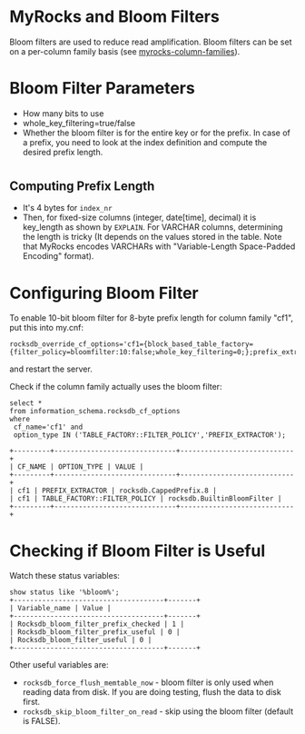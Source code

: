 # MyRocks and Bloom Filters

Bloom filters are used to reduce read amplification. Bloom filters can be set on a per-column family basis (see [myrocks-column-families](myrocks-column-families.md)).

#

# Bloom Filter Parameters

* How many bits to use
* whole_key_filtering=true/false
* Whether the bloom filter is for the entire key or for the prefix. In case of a prefix, you need to look at the index definition and compute the desired prefix length.

#

## Computing Prefix Length

* It's 4 bytes for `index_nr`
* Then, for fixed-size columns (integer, date[time], decimal) it is key_length as shown by `EXPLAIN`. For VARCHAR columns, determining the length is tricky (It depends on the values stored in the table. Note that MyRocks encodes VARCHARs with "Variable-Length Space-Padded Encoding" format).

#

# Configuring Bloom Filter

To enable 10-bit bloom filter for 8-byte prefix length for column family "cf1", put this into my.cnf:

```
rocksdb_override_cf_options='cf1={block_based_table_factory={filter_policy=bloomfilter:10:false;whole_key_filtering=0;};prefix_extractor=capped:8};'
```

and restart the server.

Check if the column family actually uses the bloom filter:

```
select * 
from information_schema.rocksdb_cf_options 
where 
 cf_name='cf1' and
 option_type IN ('TABLE_FACTORY::FILTER_POLICY','PREFIX_EXTRACTOR');
```

```
+---------+------------------------------+----------------------------+
| CF_NAME | OPTION_TYPE | VALUE |
+---------+------------------------------+----------------------------+
| cf1 | PREFIX_EXTRACTOR | rocksdb.CappedPrefix.8 |
| cf1 | TABLE_FACTORY::FILTER_POLICY | rocksdb.BuiltinBloomFilter |
+---------+------------------------------+----------------------------+
```

#

# Checking if Bloom Filter is Useful

Watch these status variables:

```
show status like '%bloom%';
+-------------------------------------+-------+
| Variable_name | Value |
+-------------------------------------+-------+
| Rocksdb_bloom_filter_prefix_checked | 1 |
| Rocksdb_bloom_filter_prefix_useful | 0 |
| Rocksdb_bloom_filter_useful | 0 |
+-------------------------------------+-------+
```

Other useful variables are:

* `rocksdb_force_flush_memtable_now` - bloom filter is only used when reading data from disk. If you are doing testing, flush the data to disk first.
* `rocksdb_skip_bloom_filter_on_read` - skip using the bloom filter (default is FALSE).